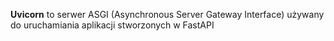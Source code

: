 **Uvicorn** to serwer ASGI (Asynchronous Server Gateway Interface) używany do uruchamiania aplikacji stworzonych w FastAPI
